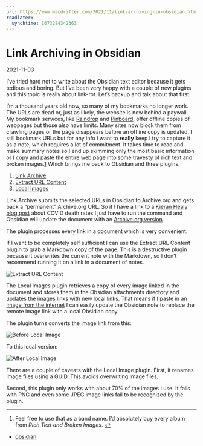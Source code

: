 ```yaml
---
url: https://www.macdrifter.com/2021/11/link-archiving-in-obsidian.html
readlater:
  synchtime: 1673284342363
---
```

# Link Archiving in Obsidian

2021-11-03

I’ve tried hard not to write about the Obsidian text editor because it gets tedious and boring. But I’ve been very happy with a couple of new plugins and this topic is really about link-rot. Let’s backup and talk about that first.

I’m a thousand years old now, so many of my bookmarks no longer work. The URLs are dead or, just as likely, the website is now behind a paywall. My bookmark services, like [Raindrop](https://raindrop.io) and [Pinboard](https://pinboard.in), offer offline copies of webpages but those also have limits. Many sites now block them from crawling pages or the page disappears before an offline copy is updated. I still bookmark URLs but for any info I want to **really** keep I try to capture it as a note, which requires a lot of commitment. It takes time to read and make summary notes so I end up skimming only the most basic information or I copy and paste the entire web page into some travesty of rich text and broken images.[1](#fn:1) Which brings me back to Obsidian and three plugins.

1.  [Link Archive](https://github.com/tomzorz/obsidian-link-archive)
2.  [Extract URL Content](https://github.com/trashhalo/obsidian-extract-url)
3.  [Local Images](https://github.com/aleksey-rezvov/obsidian-local-images)

Link Archive submits the selected URLs in Obsidian to Archive.org and gets back a “permanent” Archive.org URL. So if I have a link to a [Kieran Healy blog post](https://kieranhealy.org/blog/archives/2021/10/30/the-polarization-of-death/) about COVID death rates I just have to run the command and Obsidian will update the document with an [Archive.org version](https://web.archive.org/web/20211103/https://kieranhealy.org/blog/archives/2021/10/30/the-polarization-of-death/).

The plugin processes every link in a document which is very convenient.

If I want to be completely self sufficient I can use the Extract URL Content plugin to grab a Markdown copy of the page. This is a destructive plugin because it overwrites the current note with the Markdown, so I don’t recommend running it on a link in a document of notes.

![Extract URL Content](https://www.macdrifter.com/uploads/2021/11/2021-11-03_08-48-58.png)

The Local Images plugin retrieves a copy of every image linked in the document and stores them in the Obsidian attachments directory and updates the images links with new local links. That means if I paste in [an image from the internet](https://img.huffingtonpost.com/asset/5d02d614210000dc18f2057a.jpeg?ops=scalefit_630_noupscale) I can easily update the Obsidian note to replace the remote image link with a local Obsidian copy.

The plugin turns converts the image link from this:

![Before Local Image](https://www.macdrifter.com/uploads/2021/11/2021-11-03_08-47-53.png)

To this local version:

![After Local Image](https://www.macdrifter.com/uploads/2021/11/2021-11-03_08-48-44.png)

There are a couple of caveats with the Local Image plugin. First, it renames image files using a GUID. This avoids overwriting image files.

Second, this plugin only works with about 70% of the images I use. It fails with PNG and even some JPEG image links fail to be recognized by the plugin.

---

1.  Feel free to use that as a band name. I’d absolutely buy every album from _RIch Text and Broken Images_. [↩︎](#fnref:1)
    

-   [obsidian](https://www.macdrifter.com/tags/obsidian.html)